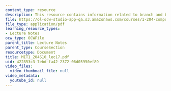 ```yaml
---
content_type: resource
description: This resource contains information related to branch and bound.
file: https://ol-ocw-studio-app-qa.s3.amazonaws.com/courses/1-204-computer-algorithms-in-systems-engineering-spring-2010/422853c37ebdfa42237206d05950ef89_MIT1_204S10_lec17.pdf
file_type: application/pdf
learning_resource_types:
- Lecture Notes
ocw_type: OCWFile
parent_title: Lecture Notes
parent_type: CourseSection
resourcetype: Document
title: MIT1_204S10_lec17.pdf
uid: 422853c3-7ebd-fa42-2372-06d05950ef89
video_files:
  video_thumbnail_file: null
video_metadata:
  youtube_id: null
---
```

